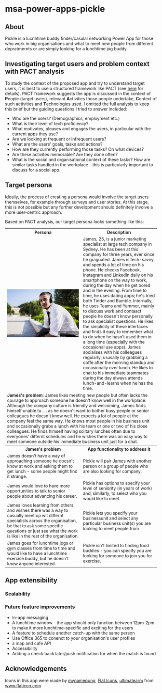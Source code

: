 # msa-power-apps-pickle

## About
Pickle is a lucnhtime buddy finder/casulal networking Power App for those who work in big organisations and what to meet new people from different depratmernts or are simply looking for a lunchtime jog buddy.

## Investigating target users and problem context with PACT analysis
To study the context of the proposed app and try to understand target users, it is best to use a structured framework like PACT (see [here](http://hci.ilikecake.ie/requirements/pact.htm) for details). PACT framework suggests the app is discussed in the context of **P**eople (target users), relevant **A**ctivities those people undertake, **C**ontext of such activities and **T**echnologies used. I omitted the full analysis to keep this brief but the guiding questions I tried to answer included:

* Who are the users? (Demographics, employment etc.)
* What is their level of tech proficiency?
* What motivates, pleases and engages the users, in particular with the current apps they use?
* Are we looking at frequent or infrequent users?
* What are the users' goals, tasks and actions?
* How are they currently performing those tasks? On what devices?
* Are these activites memorable? Are they done often?
* What is the social and organisational context of these tasks? How are similar tasks handled in the workplace - this is particularly important to discuss for a social app.

## Target persona
Ideally, the process of creating a persona would involve the target users themselves, for example through surveys and user stories. At this stage, this is not possible but any further development should definitely involve a more user-centric approach.

Based on PACT analysis, our target persona looks something like this:

<table>
  <tr>
    <th>Persona </th>
    <th>Description</th>
  </tr>
  <tr>
    <td><img src="stock-photo-young-professional.jpg" alt="stock photo of a young professional"></td>
    <td>James, 25, is a junior marketing specialist at large tech company in Sydney. He has been at this company for three years, ever since he graguated.  James is tech-savvy and spends a lot of time on his phone. He checks Facebook, Instagram and LinkedIn daily on his smartphone on the way to work, during the day when he get bored and in the evening. From time to time, he uses dating apps; he's tried both Tinder and Bumble. Internally, he uses Teams and Yammer, mainly to discuss work and contaact people he doesn't know personally to ask specialist questions. He likes the simplicity of these interfaces and finds it easy to remember what to do when he hasn't used them in a long time (especially with the occasional use apps). James socialises with his colleagues regularly, ususally by grabbing a coffe after the morning standup and occasionally over lunch. He likes to chat to his immediate teammates during the day always attends lunch-and-learns when he has the time.</td>
  </tr>
  <tr>
    <td colspan="2"><b>James's problem</b>: James likes meeting new people but often lacks the courage to approach someone he doesn't know well in the workplace. Although the company culture is friendly and welcoming, James finds himself unable to .... as he doesn't want to bother busy people or senior colleagues he doesn't know well. He expects a lot of people at the company feel the same way. He knows most people in his business unit and occasionally grabs a lunch with his team or one or two of his close colleagues. He finds himself having solitary lunches often due to everyones' differnt schedules and he wishes there was an easy way to meet someone outside his immediate business unit just for a chat.</td>
  </tr>
  <tr>
    <th width="50%">James's problem </th>
    <th>App functionality to address it</th>
  </tr>
  <tr>
    <td>James doesn't have a way of approaching someone he doesn't know at work and asking them to get lunch - some people might find it strange.</td><td>Pickle will pair James with another person or a group of people who are also looking for company.</td>
  </tr>
  <tr>
    <td>James would love to have more opportunities to talk to senior people about advancing his career.</td><td>Pickle has options to specify your level of seniority (in years of work) and, similarly, to select who you would like to meet.</td>
  </tr>
  <tr>
    <td>James loves learning from others and wishes there was a way to casually meet up wit differnt specialists across the organisation, be that to ask some specific questions or just see what the work is like in the rest of the organisation.</td><td>Pickle lets you specify your businessunit and select any particular business unit(s) you are looking to meet people from</td>
  </tr>
  <tr>
    <td>James goes for lunchtime jogs or gym classes from time to time and would like to have a lunchtime exercise buddy, but he doesn't know anyone interested.</td><td>Pickle isn't limited to finding food buddies - you can specify you are looking for someone to join you for exercise.</td>
  </tr>
</table>

## App extensibility
### Scalability

### Future feature improvements
* In-app messaging
* A lunchtime window - the app should only function between 12pm-2pm to make it more lunchtime-specific and exciting for the users
* A feature to schedule another catch-up with the same person
* Use Office 365 to conenct to your organisation's user profiles
* a map and cafe API
* Accessibility
* Adding a check back later/push notification for when the match is found

## Acknowledgements
<div>Icons in this app were made by <a href="https://www.flaticon.com/authors/mynamepong" title="mynamepong">mynamepong</a>, <a href="https://www.flaticon.com/authors/flat-icons" title="Flat Icons">Flat Icons</a>, <a href="https://www.flaticon.com/authors/ultimatearm" title="ultimatearm">ultimatearm</a> from <a href="https://www.flaticon.com/" title="Flaticon"> www.flaticon.com</a></div>

